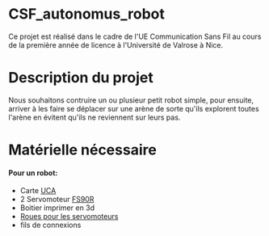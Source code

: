 # CSF_autonomus_robot

Ce projet est réalisé dans le cadre de l'UE Communication Sans Fil au cours de la première année de licence à l'Université de Valrose à Nice.

# Description du projet

Nous souhaitons contruire un ou plusieur petit robot simple, pour ensuite, arriver à les faire se déplacer sur une arène de sorte qu'ils explorent toutes l'arène en évitent qu'ils ne reviennent sur leurs pas.

# Matérielle nécessaire

#### Pour un robot:
- Carte [UCA](https://github.com/FabienFerrero/UCA21)
- 2 Servomoteur [FS90R](https://www.gotronic.fr/art-servomoteur-fs90r-25838.htm)
- Boitier imprimer en 3d
- [Roues pour les servomoteurs](https://www.gotronic.fr/art-roue-pour-servomoteur-fs90r-25856.htm)
- fils de connexions
